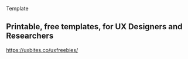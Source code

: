 Template




## Printable, free templates, for UX Designers and Researchers

https://uxbites.co/uxfreebies/
